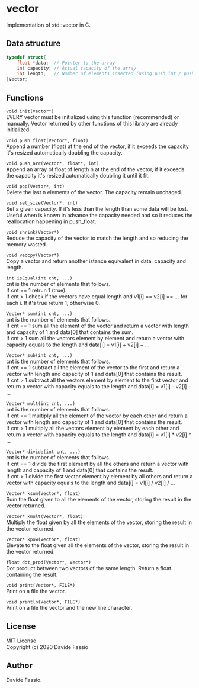 # vector
Implementation of std::vector in C.

## Data structure
``` C
typedef struct{
    float *data;  // Pointer to the array
    int capacity; // Actual capacity of the array
    int length;   // Number of elements inserted (using push_int / push_arr)
}Vector;
```

## Functions
```void init(Vector*)``` \
EVERY vector must be initialized using this function (recommended) or manually.
Vector returned by other functions of this library are already initialized.

```void push_float(Vector*, float)``` \
Append a number (float) at the end of the vector, if it exceeds the capacity it's resized automatically doubling the capacity. 

```void push_arr(Vector*, float*, int)``` \
Append an array of float of length n at the end of the vector, if it exceeds the capacity it's resized automatically doubling it until it fit. 

```void pop(Vector*, int)``` \
Delete the last n elements of the vector. The capacity remain unchaged.

```void set_size(Vector*, int)``` \
Set a given capacity. If it's less than the length than some data will be lost. \
Useful when is known in advance the capacity needed and so it reduces the reallocation happening in push_float.

```void shrink(Vector*)``` \
Reduce the capacity of the vector to match the length and so reducing the memory wasted.

```void veccpy(Vector*)``` \
Copy a vector and return another istance equivalent in data, capacity and length.

```int isEqual(int cnt, ...)``` \
cnt is the number of elements that follows. \
If cnt == 1 retrun 1 (true). \
If cnt > 1 check if the vectors have equal length and v1[i] == v2[i] == ... for each i. If it's true return 1, otherwise 0.

```Vector* sum(int cnt, ...)```  \
cnt is the number of elements that follows. \
If cnt == 1 sum all the element of the vector and return a vector with length and capacity of 1 and data[0] that contains the sum. \
If cnt > 1 sum all the vectors element by element and return a vector with capacity equals to the length and data[i] = v1[i] + v2[i] + ...

```Vector* sub(int cnt, ...)``` \
cnt is the number of elements that follows. \
If cnt == 1 subtract all the element of the vector to the first and return a vector with length and capacity of 1 and data[0] that contains the result. \
If cnt > 1 subtract all the vectors element by element to the first vector and return a vector with capacity equals to the length and data[i] = v1[i] - v2[i] - ...

```Vector* mult(int cnt, ...)``` \
cnt is the number of elements that follows. \
If cnt == 1 multiply all the element of the vector by each other and return a vector with length and capacity of 1 and data[0] that contains the result. \
If cnt > 1 multiply all the vectors element by element by each other and return a vector with capacity equals to the length and data[i] = v1[i] * v2[i] * ...

```Vector* divide(int cnt, ...)``` \
cnt is the number of elements that follows. \
If cnt == 1 divide the first element by all the others and return a vector with length and capacity of 1 and data[0] that contains the result. \
If cnt > 1 divide the first vector element by element by all others and return a vector with capacity equals to the length and data[i] = v1[i] / v2[i] / ...

```Vector* ksum(Vector*, float)``` \
Sum the float given to all the elements of the vector, storing the result in the vector returned.

```Vector* kmult(Vector*, float)``` \
Multiply the float given by all the elements of the vector, storing the result in the vector returned.

```Vector* kpow(Vector*, float)``` \
Elevate to the float given all the elements of the vector, storing the result in the vector returned.

```float dot_prod(Vector*, Vector*)``` \
Dot product between two vectors of the same length. Return a float containing the result.

```void print(Vector*, FILE*)``` \
Print on a file the vector.

```void println(Vector*, FILE*)``` \
Print on a file the vector and the new line character.

## License
MIT License \
Copyright (c) 2020 Davide Fassio

## Author
Davide Fassio.
